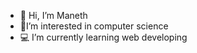 - 👋 Hi, I’m Maneth 
- I’m interested in computer science 
- 💻 I’m currently learning web developing 
                               
